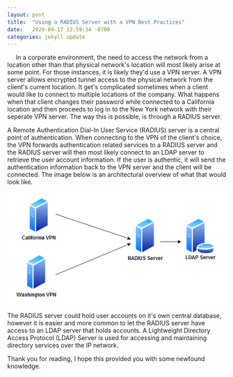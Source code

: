 ```yaml
---
layout: post
title:  "Using a RADIUS Server with a VPN Best Practices"
date:   2020-04-17 12:59:34 -0700
categories: jekyll update
---
```

&nbsp;&nbsp;&nbsp;&nbsp; In a corporate environment, the need to access the network from a location other than that physical network's location will most likely arise at some point.  For those instances, it is likely they'd use a VPN server.  A VPN server allows encrypted tunnel access to the physical network from the client's current location.  It get's complicated sometimes when a client would like to connect to multiple locations of the company.  What happens when that client changes their password while connected to a California location and then proceeds to log in to the New York network with their seperate VPN server.  The way this is possible, is through a RADIUS server.

A Remote Authentication Dial-In User Service (RADIUS) server is a central point of authentication.  When connecting to the VPN of the client's choice, the VPN forwards authentication related services to a RADIUS server and the RADIUS server will then most likely connect to an LDAP server to retrieve the user account information.  If the user is authentic, it will send the authentication information back to the VPN server and the client will be connected.  The image below is an architectural overview of what that would look like.

![VPN](/photos/VPNServices.PNG "VPN")

The RADIUS server could hold user accounts on it's own central database, however it is easier and more common to let the RADIUS server have access to an LDAP server that holds accounts.  A Lightweight Directory Access Protocol (LDAP) Server is used for accessing and maintaining directory services over the IP network.

Thank you for reading, I hope this provided you with some newfound knowledge.